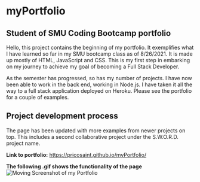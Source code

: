 # myPortfolio
## Student of SMU Coding Bootcamp portfolio
Hello, this project contains the beginning of my portfolio. It exemplifies what I have learned so far in my SMU bootcamp class as of 8/26/2021. It is made up mostly of HTML, JavaScript and CSS. This is my first step in embarking on my journey to achieve my goal of becoming a Full Stack Developer. 

As the semester has progressed, so has my number of projects. I have now been able to work in the back end, working in Node.js. I have taken it all the way to a full stack application deployed on Heroku. Please see the portfolio for a couple of examples.

## Project development process

The page has been updated with more examples from newer projects on top. This includes a second collaborative project under the S.W.O.R.D. project name.


**Link to portfolio:**
https://pricosaint.github.io/myPortfolio/


**The following .gif shows the functionality of the page**
![Moving Screenshot of my Portfolio](./assets/images/Portfolio.gif)

